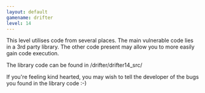 ```yaml
---
layout: default
gamename: drifter
level: 14
---
```

This level utilises code from several places. The main vulnerable code
lies in a 3rd party library. The other code present may allow you to
more easily gain code execution.

The library code can be found in /drifter/drifter14_src/

If you're feeling kind hearted, you may wish to tell the developer of
the bugs you found in the library code :-)
